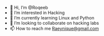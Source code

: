 - 👋 Hi, I’m @Roqeeb
- 👀 I’m interested in Hacking
- 🌱 I’m currently learning Linux and Python
- 💞️ I’m looking to collaborate on hacking labs
- 📫 How to reach me Raeynique@gmail.com

<!---
Hi.
--->
